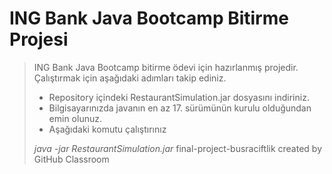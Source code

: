 # ING Bank Java Bootcamp Bitirme Projesi

> ING Bank Java Bootcamp bitirme ödevi için hazırlanmış projedir. Çalıştırmak için aşağıdaki adımları takip ediniz.
> - Repository içindeki RestaurantSimulation.jar dosyasını indiriniz.
> - Bilgisayarınızda javanın en az 17. sürümünün kurulu olduğundan emin olunuz.
> - Aşağıdaki komutu çalıştırınız
> 
>  *java -jar RestaurantSimulation.jar*
>final-project-busraciftlik created by GitHub Classroom
